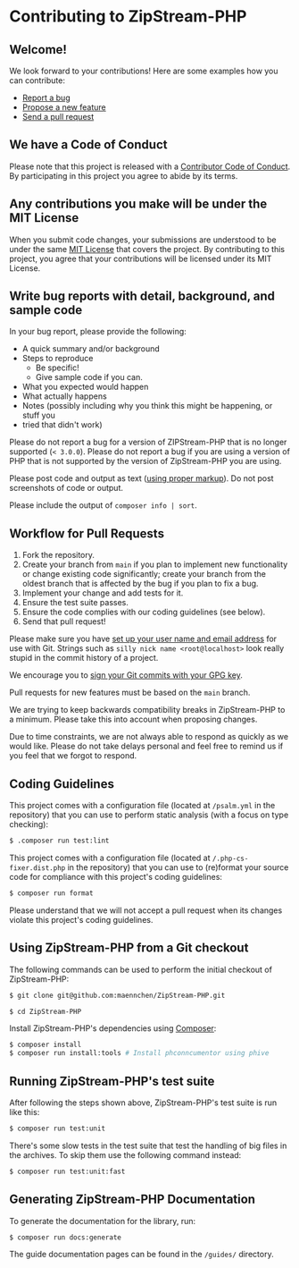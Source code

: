 # Contributing to ZipStream-PHP

## Welcome!

We look forward to your contributions! Here are some examples how you can
contribute:

- [Report a bug](https://github.com/maennchen/ZipStream-PHP/issues/new?labels=bug&template=BUG.md)
- [Propose a new feature](https://github.com/maennchen/ZipStream-PHP/issues/new?labels=enhancement&template=FEATURE.md)
- [Send a pull request](https://github.com/maennchen/ZipStream-PHP/pulls)

## We have a Code of Conduct

Please note that this project is released with a
[Contributor Code of Conduct](CODE_OF_CONDUCT.md). By participating in this
project you agree to abide by its terms.

## Any contributions you make will be under the MIT License

When you submit code changes, your submissions are understood to be under the
same [MIT License](https://github.com/maennchen/ZipStream-PHP/blob/main/LICENSE)
that covers the project. By contributing to this project, you agree that your
contributions will be licensed under its MIT License.

## Write bug reports with detail, background, and sample code

In your bug report, please provide the following:

- A quick summary and/or background
- Steps to reproduce
  - Be specific!
  - Give sample code if you can.
- What you expected would happen
- What actually happens
- Notes (possibly including why you think this might be happening, or stuff you
- tried that didn't work)

Please do not report a bug for a version of ZIPStream-PHP that is no longer
supported (`< 3.0.0`). Please do not report a bug if you are using a version of
PHP that is not supported by the version of ZipStream-PHP you are using.

Please post code and output as text
([using proper markup](https://guides.github.com/features/mastering-markdown/)).
Do not post screenshots of code or output.

Please include the output of `composer info | sort`.

## Workflow for Pull Requests

1. Fork the repository.
2. Create your branch from `main` if you plan to implement new functionality or
   change existing code significantly; create your branch from the oldest branch
   that is affected by the bug if you plan to fix a bug.
3. Implement your change and add tests for it.
4. Ensure the test suite passes.
5. Ensure the code complies with our coding guidelines (see below).
6. Send that pull request!

Please make sure you have
[set up your user name and email address](https://git-scm.com/book/en/v2/Getting-Started-First-Time-Git-Setup)
for use with Git. Strings such as `silly nick name <root@localhost>` look really
stupid in the commit history of a project.

We encourage you to
[sign your Git commits with your GPG key](https://docs.github.com/en/github/authenticating-to-github/signing-commits).

Pull requests for new features must be based on the `main` branch.

We are trying to keep backwards compatibility breaks in ZipStream-PHP to a
minimum. Please take this into account when proposing changes.

Due to time constraints, we are not always able to respond as quickly as we
would like. Please do not take delays personal and feel free to remind us if you
feel that we forgot to respond.

## Coding Guidelines

This project comes with a configuration file (located at `/psalm.yml` in the
repository) that you can use to perform static analysis (with a focus on type
checking):

```bash
$ .composer run test:lint
```

This project comes with a configuration file (located at
`/.php-cs-fixer.dist.php` in the repository) that you can use to (re)format your
source code for compliance with this project's coding guidelines:

```bash
$ composer run format
```

Please understand that we will not accept a pull request when its changes
violate this project's coding guidelines.

## Using ZipStream-PHP from a Git checkout

The following commands can be used to perform the initial checkout of
ZipStream-PHP:

```bash
$ git clone git@github.com:maennchen/ZipStream-PHP.git

$ cd ZipStream-PHP
```

Install ZipStream-PHP's dependencies using [Composer](https://getcomposer.org/):

```bash
$ composer install
$ composer run install:tools # Install phconncumentor using phive
```

## Running ZipStream-PHP's test suite

After following the steps shown above, ZipStream-PHP's test suite is run like
this:

```bash
$ composer run test:unit
```

There's some slow tests in the test suite that test the handling of big files in
the archives. To skip them use the following command instead:

```bash
$ composer run test:unit:fast
```

## Generating ZipStream-PHP Documentation

To generate the documentation for the library, run:

```bash
$ composer run docs:generate
```

The guide documentation pages can be found in the `/guides/` directory.
